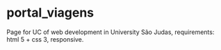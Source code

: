 # portal_viagens
Page for UC of web development in University São Judas, requirements: html 5 + css 3, responsive.
